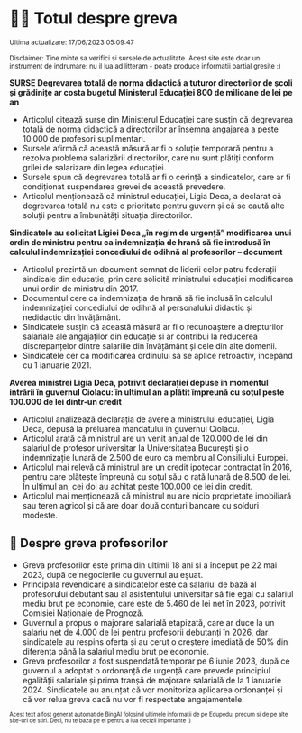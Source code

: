 # 👩‍🏫 Totul despre greva
<sub>Ultima actualizare: 17/06/2023 05:09:47</sub>

<sub>Disclaimer: Tine minte sa verifici si sursele de actualitate. Acest site este doar un instrument de indrumare: nu il lua ad litteram - poate produce informatii partial gresite :)</sub>

**SURSE Degrevarea totală de norma didactică a tuturor directorilor de școli și grădinițe ar costa bugetul Ministerul Educației 800 de milioane de lei pe an**

- Articolul citează surse din Ministerul Educației care susțin că degrevarea totală de norma didactică a directorilor ar însemna angajarea a peste 10.000 de profesori suplimentari.
- Sursele afirmă că această măsură ar fi o soluție temporară pentru a rezolva problema salarizării directorilor, care nu sunt plătiți conform grilei de salarizare din legea educației.
- Sursele spun că degrevarea totală ar fi o cerință a sindicatelor, care ar fi condiționat suspendarea grevei de această prevedere.
- Articolul menționează că ministrul educației, Ligia Deca, a declarat că degrevarea totală nu este o prioritate pentru guvern și că se caută alte soluții pentru a îmbunătăți situația directorilor.

**Sindicatele au solicitat Ligiei Deca „în regim de urgență” modificarea unui ordin de ministru pentru ca indemnizația de hrană să fie introdusă în calculul indemnizației concediului de odihnă al profesorilor – document**

- Articolul prezintă un document semnat de liderii celor patru federații sindicale din educație, prin care solicită ministrului educației modificarea unui ordin de ministru din 2017.
- Documentul cere ca indemnizația de hrană să fie inclusă în calculul indemnizației concediului de odihnă al personalului didactic și nedidactic din învățământ.
- Sindicatele susțin că această măsură ar fi o recunoaștere a drepturilor salariale ale angajaților din educație și ar contribui la reducerea discrepanțelor dintre salariile din învățământ și cele din alte domenii.
- Sindicatele cer ca modificarea ordinului să se aplice retroactiv, începând cu 1 ianuarie 2021.

**Averea ministrei Ligia Deca, potrivit declarației depuse în momentul intrării în guvernul Ciolacu: în ultimul an a plătit împreună cu soțul peste 100.000 de lei dintr-un credit**

- Articolul analizează declarația de avere a ministrului educației, Ligia Deca, depusă la preluarea mandatului în guvernul Ciolacu.
- Articolul arată că ministrul are un venit anual de 120.000 de lei din salariul de profesor universitar la Universitatea București și o indemnizație lunară de 2.500 de euro ca membru al Consiliului Europei.
- Articolul mai relevă că ministrul are un credit ipotecar contractat în 2016, pentru care plătește împreună cu soțul său o rată lunară de 8.500 de lei. În ultimul an, cei doi au achitat peste 100.000 de lei din credit.
- Articolul mai menționează că ministrul nu are nicio proprietate imobiliară sau teren agricol și că are doar două conturi bancare cu solduri modeste.

## 🏫 Despre greva profesorilor

- Greva profesorilor este prima din ultimii 18 ani și a început pe 22 mai 2023, după ce negocierile cu guvernul au eșuat.
- Principala revendicare a sindicatelor este ca salariul de bază al profesorului debutant sau al asistentului universitar să fie egal cu salariul mediu brut pe economie, care este de 5.460 de lei net în 2023, potrivit Comisiei Naționale de Prognoză.
- Guvernul a propus o majorare salarială etapizată, care ar duce la un salariu net de 4.000 de lei pentru profesorii debutanți în 2026, dar sindicatele au respins oferta și au cerut o creștere imediată de 50% din diferența până la salariul mediu brut pe economie.
- Greva profesorilor a fost suspendată temporar pe 6 iunie 2023, după ce guvernul a adoptat o ordonanță de urgență care prevede principiul egalității salariale și prima tranșă de majorare salarială de la 1 ianuarie 2024. Sindicatele au anunțat că vor monitoriza aplicarea ordonanței și că vor relua greva dacă nu vor fi respectate angajamentele.


<sub><sub>Acest text a fost generat automat de BingAI folosind ultimele informatii de pe Edupedu, precum si de pe alte site-uri de stiri. Deci, nu te baza pe el pentru a lua decizii importante :)</sub></sub>